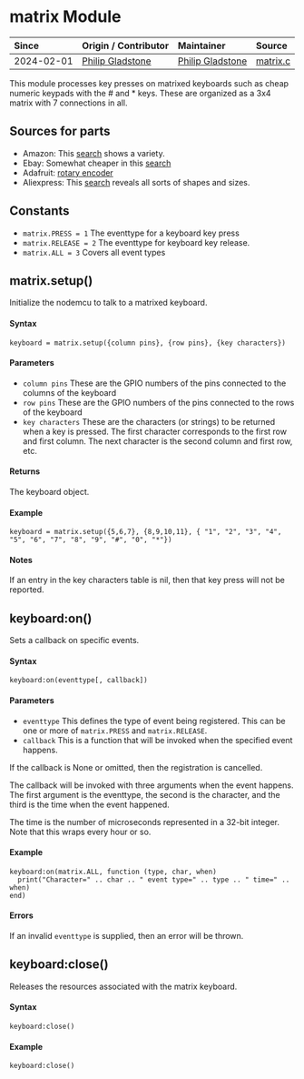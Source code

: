 # matrix Module
| Since  | Origin / Contributor  | Maintainer  | Source  |
| :----- | :-------------------- | :---------- | :------ |
| 2024-02-01 | [Philip Gladstone](https://github.com/pjsg) | [Philip Gladstone](https://github.com/pjsg) | [matrix.c](../../components/modules/matrix.c)|


This module processes key presses on matrixed keyboards such as cheap numeric keypads with the # and * keys. These are organized as a 3x4 matrix with 7 connections
in all.

## Sources for parts

- Amazon: This [search](http://www.amazon.com/s/ref=nb_sb_noss_1?url=search-alias%3Dindustrial&field-keywords=rotary+encoder+push+button&rh=n%3A16310091%2Ck%3Arotary+encoder+push+button) shows a variety.
- Ebay: Somewhat cheaper in this [search](http://www.ebay.com/sch/i.html?_from=R40&_trksid=p2050601.m570.l1313.TR0.TRC0.H0.Xrotary+encoder+push+button.TRS0&_nkw=rotary+encoder+push+button&_sacat=0)
- Adafruit: [rotary encoder](https://www.adafruit.com/products/377)
- Aliexpress: This [search](http://www.aliexpress.com/wholesale?catId=0&initiative_id=SB_20160217173657&SearchText=rotary+encoder+push+button) reveals all sorts of shapes and sizes.

## Constants
- `matrix.PRESS = 1` The eventtype for a keyboard key press
- `matrix.RELEASE = 2` The eventtype for keyboard key release.
- `matrix.ALL = 3` Covers all event types

## matrix.setup()
Initialize the nodemcu to talk to a matrixed keyboard.

#### Syntax
`keyboard = matrix.setup({column pins}, {row pins}, {key characters})`

#### Parameters
- `column pins` These are the GPIO numbers of the pins connected to the columns of the keyboard
- `row pins` These are the GPIO numbers of the pins connected to the rows of the keyboard
- `key characters` These are the characters (or strings) to be returned when a key is pressed. The first character corresponds to the first row and first column. The next character is the second column and first row, etc.

#### Returns
The keyboard object. 


#### Example

    keyboard = matrix.setup({5,6,7}, {8,9,10,11}, { "1", "2", "3", "4", "5", "6", "7", "8", "9", "#", "0", "*"})

#### Notes
If an entry in the key characters table is nil, then that key press will not be reported.

## keyboard:on()
Sets a callback on specific events.

#### Syntax
`keyboard:on(eventtype[, callback])`

#### Parameters
- `eventtype` This defines the type of event being registered. This can be one or more of `matrix.PRESS` and `matrix.RELEASE`.
- `callback` This is a function that will be invoked when the specified event happens.

If the callback is None or omitted, then the registration is cancelled.

The callback will be invoked with three arguments when the event happens. The first argument is the eventtype,
the second is the character, and the third is the time when the event happened.

The time is the number of microseconds represented in a 32-bit integer. Note that this wraps every hour or so.

#### Example

    keyboard:on(matrix.ALL, function (type, char, when)
      print("Character=" .. char .. " event type=" .. type .. " time=" .. when)
    end)

#### Errors
If an invalid `eventtype` is supplied, then an error will be thrown.

## keyboard:close()
Releases the resources associated with the matrix keyboard.

#### Syntax
`keyboard:close()`

#### Example

    keyboard:close()

